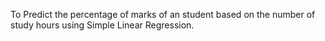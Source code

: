To Predict the percentage of marks of an student based on the number of study hours using Simple Linear Regression.
